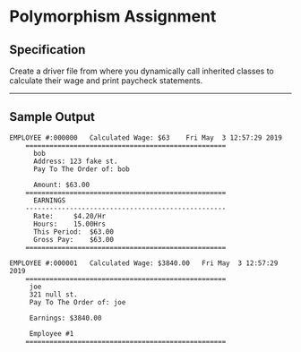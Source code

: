 # Polymorphism Assignment

## Specification

Create a driver file from where you dynamically call inherited classes to calculate their wage and print paycheck statements.

---

## Sample Output

```
EMPLOYEE #:000000	Calculated Wage: $63	Fri May  3 12:57:29 2019
	==================================================
	  bob
	  Address: 123 fake st.
	  Pay To The Order of: bob

	  Amount: $63.00
	==================================================
	  EARNINGS
	--------------------------------------------------
	  Rate: 	$4.20/Hr
	  Hours: 	15.00Hrs
	  This Period: 	$63.00
	  Gross Pay: 	$63.00
	==================================================

EMPLOYEE #:000001	Calculated Wage: $3840.00	Fri May  3 12:57:29 2019
	==================================================
	 joe
	 321 null st.
	 Pay To The Order of: joe

	 Earnings: $3840.00

	 Employee #1
	==================================================

```


